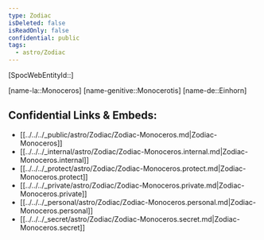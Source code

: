 ```yaml
---
type: Zodiac
isDeleted: false
isReadOnly: false
confidential: public
tags:
  - astro/Zodiac
---
```

[SpocWebEntityId::]



[name-la::Monoceros]
[name-genitive::Monocerotis]
[name-de::Einhorn]


## Confidential Links & Embeds: 
- [[../../../_public/astro/Zodiac/Zodiac-Monoceros.md|Zodiac-Monoceros]] 
- [[../../../_internal/astro/Zodiac/Zodiac-Monoceros.internal.md|Zodiac-Monoceros.internal]] 
- [[../../../_protect/astro/Zodiac/Zodiac-Monoceros.protect.md|Zodiac-Monoceros.protect]] 
- [[../../../_private/astro/Zodiac/Zodiac-Monoceros.private.md|Zodiac-Monoceros.private]] 
- [[../../../_personal/astro/Zodiac/Zodiac-Monoceros.personal.md|Zodiac-Monoceros.personal]] 
- [[../../../_secret/astro/Zodiac/Zodiac-Monoceros.secret.md|Zodiac-Monoceros.secret]] 
